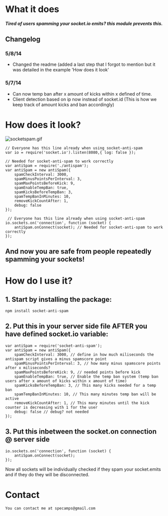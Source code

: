 # What it does

##### Tired of users spamming your socket.io emits? this module prevents this. #####

## Changelog

### 5/8/14
 - Changed the readme (added a last step that I forgot to mention but it was detailed in the example 'How does it look'
 
### 5/7/14
 - Can now temp ban after x amount of kicks within x defined of time.
 - Client detection based on ip now instead of socket.id (This is how we keep track of amount kicks and ban accordingly)


# How does it look?

![socketspam.gif](https://bitbucket.org/repo/kR4677/images/1013607973-socketspam.gif)


	// Everyone has this line already when using socket-anti-spam
	var io = require('socket.io').listen(8080,{ log: false });

	// Needed for socket-anti-spam to work correctly
	var antiSpam = require('./antispam');
	var antiSpam = new antiSpam({
		spamCheckInterval: 3000,
		spamMinusPointsPerInterval: 3,
		spamMaxPointsBeforeKick: 9,
		spamEnableTempBan: true,
		spamKicksBeforeTempBan: 3,
		spamTempBanInMinutes: 10,
		removeKickCountAfter: 1,
		debug: false
	});

	 // Everyone has this line already when using socket-anti-spam
	io.sockets.on('connection', function (socket) {
		antiSpam.onConnect(socket); // Needed for socket-anti-spam to work correctly
	});

## And now you are safe from people repeatedly spamming your sockets!


#  How do I use it?

## 1. Start by installing the package:
    npm install socket-anti-spam

## 2. Put this in your server side file AFTER you have defined socket.io variable:
	var antiSpam = require('socket-anti-spam');
	var antiSpam = new antiSpam({
		spamCheckInterval: 3000, // define in how much miliseconds the antispam script gives a minus spamscore point
		spamMinusPointsPerInterval: 3, // how many minus spamscore points after x miliseconds?
		spamMaxPointsBeforeKick: 9, // needed points before kick
		spamEnableTempBan: true, // Enable the temp ban system (temp ban users after x amount of kicks within x amount of time)
		spamKicksBeforeTempBan: 3, // This many kicks needed for a temp ban
		spamTempBanInMinutes: 10, // This many minutes temp ban will be active
		removeKickCountAfter: 1, // This many minutes until the kick counter is decreasing with 1 for the user
		debug: false // debug? not needed
	});
	
## 3. Put this inbetween the socket.on connection @ server side
	io.sockets.on('connection', function (socket) {
		antiSpam.onConnect(socket);
	});
	
Now all sockets will be individually checked if they spam your socket.emits and if they do they will be disconnected.

# Contact
    You can contact me at specamps@gmail.com